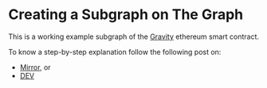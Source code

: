 # Creating a Subgraph on The Graph

This is a working example subgraph of the [Gravity](https://github.com/graphprotocol/example-subgraph/blob/master/contracts/Gravity.sol) ethereum smart contract.

To know a step-by-step explanation follow the following post on:
- [Mirror](https://mirror.xyz/0xB38709B8198d147cc9Ff9C133838a044d78B064B/DdiikBvOLngfOotpqNEoi7gIy9RDlEr0Ztv4yWlYyzc), or
- [DEV](https://dev.to/nvn/the-graph-tutorial-creating-a-subgraph-4no4)